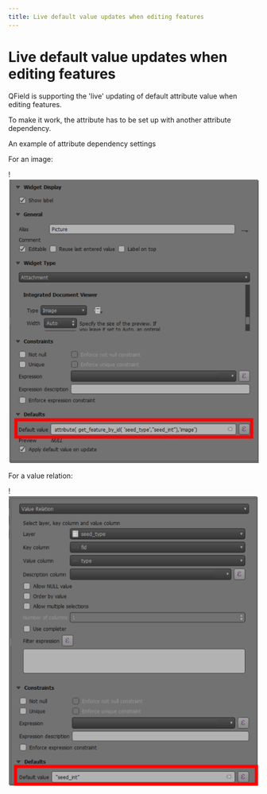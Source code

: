 ```yaml
---
title: Live default value updates when editing features
---
```


# Live default value updates when editing features

QField is supporting the 'live' updating of default attribute value
when editing features.

To make it work, the attribute has to be set up with another attribute
dependency.

An example of attribute dependency settings

For an image:

!![live default value image](../assets/images/live_default1.png)

For a value relation:

!![live default value relation](../assets/images/live_default2.png)
